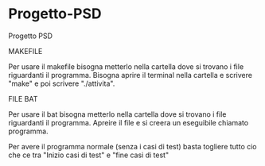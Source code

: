 # Progetto-PSD
Progetto PSD

MAKEFILE

Per usare il makefile bisogna metterlo nella cartella dove si trovano i file riguardanti il programma.
Bisogna aprire il terminal nella cartella e scrivere "make" e poi scrivere "./attivita".

FILE BAT

Per usare il bat bisogna metterlo nella cartella dove si trovano i file riguardanti il programma.
Apreire il file e si creera un eseguibile chiamato programma.

Per avere il programma normale (senza i casi di test) basta togliere tutto cio che ce tra "Inizio casi di test" e "fine casi di test"
